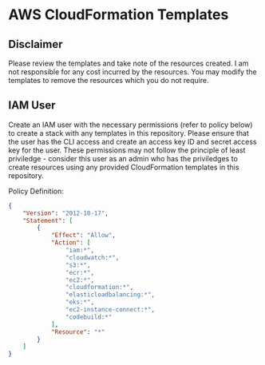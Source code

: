 # AWS CloudFormation Templates

## Disclaimer

Please review the templates and take note of the resources created. I am not responsible for any cost incurred by the resources. You may modify the templates to remove the resources which you do not require.

## IAM User

Create an IAM user with the necessary permissions (refer to policy below) to create a stack with any templates in this repository. Please ensure that the user has the CLI access and create an access key ID and secret access key for the user. These permissions may not follow the principle of least priviledge - consider this user as an admin who has the priviledges to create resources using any provided CloudFormation templates in this repository.

Policy Definition:
```json
{
    "Version": "2012-10-17",
    "Statement": [
        {
            "Effect": "Allow",
            "Action": [
                "iam:*",
                "cloudwatch:*",
                "s3:*",
                "ecr:*",
                "ec2:*",
                "cloudformation:*",
                "elasticloadbalancing:*",
                "eks:*",
                "ec2-instance-connect:*",
                "codebuild:*"
            ],
            "Resource": "*"
        }
    ]
}
```